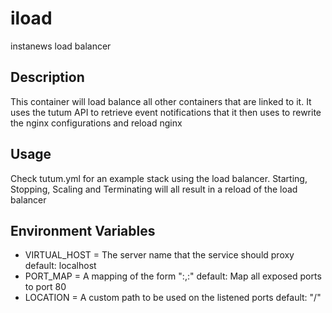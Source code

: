 # iload
instanews load balancer

## Description
This container will load balance all other containers that are linked to it. It uses the tutum API to retrieve event notifications that it then uses to rewrite the nginx configurations and reload nginx

## Usage
Check tutum.yml for an example stack using the load balancer. Starting, Stopping, Scaling and Terminating will all result in a reload of the load balancer

## Environment Variables
- VIRTUAL_HOST = The server name that the service should proxy
	default: localhost
- PORT_MAP = A mapping of the form "<nginx-port>:<exposed-service-port>,<nginx-port-2>:<exposed-service-port-2>"
	default: Map all exposed ports to port 80 
- LOCATION = A custom path to be used on the listened ports 
	default: "/"
